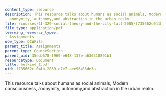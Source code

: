 ```yaml
---
content_type: resource
description: This resource talks about humans as social animals, Modern consciousness,
  anonymity, autonomy,and abstraction in the urban realm.
file: /courses/11-329-social-theory-and-the-city-fall-2005/f735662c041b2839e7e7aee96483de3a_belkind_2.pdf
file_type: application/pdf
learning_resource_types:
- Assignments
ocw_type: OCWFile
parent_title: Assignments
parent_type: CourseSection
parent_uid: 35edb678-f969-e648-137e-a636318891b1
resourcetype: Document
title: belkind_2.pdf
uid: f735662c-041b-2839-e7e7-aee96483de3a
---
```

This resource talks about humans as social animals, Modern consciousness, anonymity, autonomy,and abstraction in the urban realm.

